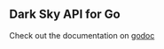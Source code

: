 Dark Sky API for Go
-------------------

Check out the documentation on [godoc](http://godoc.org/github.com/jtmurphy/darksky)
